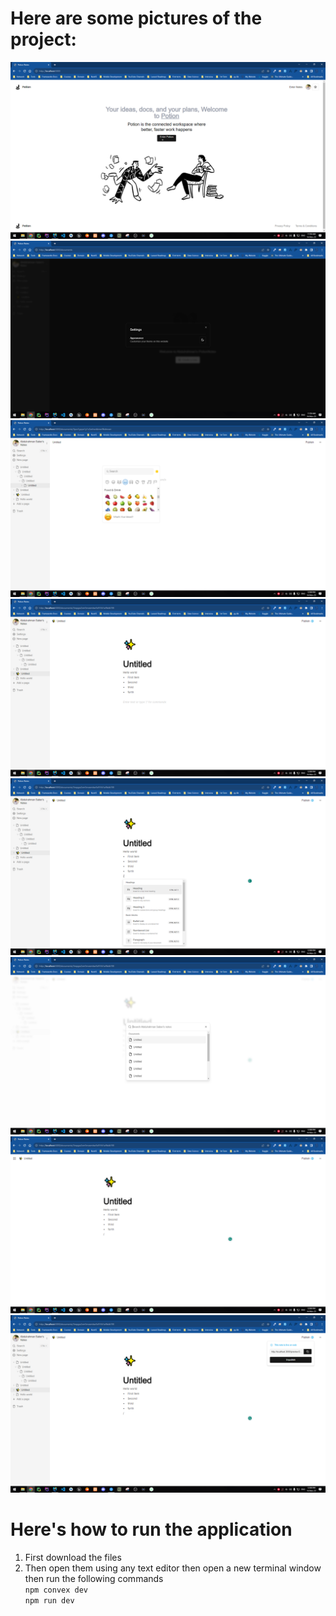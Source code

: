# Here are some pictures of the project:
![picture](/images/01.png)
![picture](/images/02.png)
![picture](/images/03.png)
![picture](/images/04.png)
![picture](/images/05.png)
![picture](/images/06.png)
![picture](/images/07.png)
![picture](/images/08.png)

# Here's how to run the application
1. First download the files
2. Then open them using any text editor then open a new terminal window then run the following commands <br/>
`npm convex dev` <br/>
`npm run dev`
